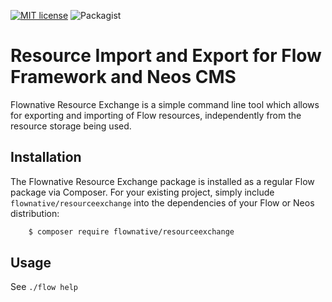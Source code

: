 [![MIT license](http://img.shields.io/badge/license-MIT-brightgreen.svg)](http://opensource.org/licenses/MIT)
![Packagist][packagist]

[packagist]: https://img.shields.io/packagist/v/flownative/resourceexchange.svg

# Resource Import and Export for Flow Framework and Neos CMS

Flownative Resource Exchange is a simple command line tool which allows for
exporting and importing of Flow resources, independently from the resource storage
being used.


## Installation

The Flownative Resource Exchange package is installed as a regular Flow package
via Composer. For your existing project, simply include `flownative/resourceexchange`
into the dependencies of your Flow or Neos distribution:

```bash
    $ composer require flownative/resourceexchange
```

## Usage

See `./flow help` 
